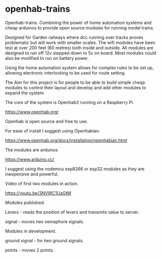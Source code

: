 # openhab-trains
Openhab-trains.  Combining the power of home automation systems and cheap arduinos to provide open source modules for running model trains.

Designed for Garden railways where dcc running over tracks proves problematic but will work with smaller scales.  The wifi modules have been test at over 200 feet (60 metres) both inside and outside.
All modules are designed to run off 12v stepped down to 5v on board.   Most modules could also be modified to run on battery power.

Using the home automation system allows for complex rules to be set up, allowing electronic interlocking to be used for route setting. 

The Aim for this project is for people to be able to build simple cheap modules to control their layout and develop and add other modules to expand the system.



The core of the system is Openhab2 running on a Raspberry Pi. 

https://www.openhab.org/

Openhab is open source and free to use.

For ease of install I suggest using Openhabian.

https://www.openhab.org/docs/installation/openhabian.html



The modules are arduinos

https://www.arduino.cc/

I suggest using the nodemcu exp8266 or esp32 modules as they are inexpensive and powerful.



Video of first two modules in action.

https://youtu.be/3NVWC1UaGtM

Modules published.

Levers - reads the position of levers and transmits value to server.

signal - moves two semaphore signals.

Modules in development.


ground signal - for two ground signals.

points - moves 2 points.

